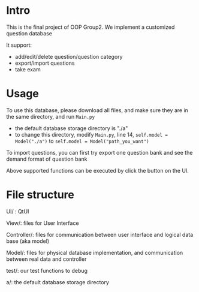 # Intro
This is the final project of OOP Group2. We implement a customized question database

It support:

* add/edit/delete question/question category
* export/import questions
* take exam

# Usage 
To use this database, please download all files, and make sure they are in the same directory, and run ``Main.py``

* the default database storage directory is "./a"
* to change this directory, modify ``Main.py``, line 14, ``self.model = Model("./a")`` to ``self.model = Model("path_you_want")``

To import questions, you can first try export one question bank and see the demand format of question bank

Above supported functions can be executed by click the button on the UI.

# File structure
UI/ : QtUI

View/: files for User Interface

Controller/: files for communication between user interface and logical data base (aka model)

Model/: files for physical database implementation, and communication between real data and controller

test/: our test functions to debug

a/: the default database storage directory
